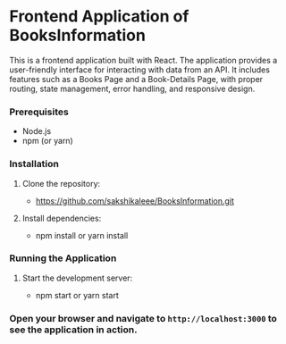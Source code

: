 # Frontend Application of BooksInformation

This is a frontend application built with React. The application provides a user-friendly interface for interacting with data from an API. It includes features such as a Books Page and a Book-Details Page, with proper routing, state management, error handling, and responsive design.

### Prerequisites
- Node.js
- npm (or yarn)

### Installation
1. Clone the repository: 
    - https://github.com/sakshikaleee/BooksInformation.git

2. Install dependencies:
    - npm install
         or
     yarn install
  
### Running the Application

1. Start the development server:

   - npm start
     or
    yarn start

### Open your browser and navigate to `http://localhost:3000` to see the application in action.

